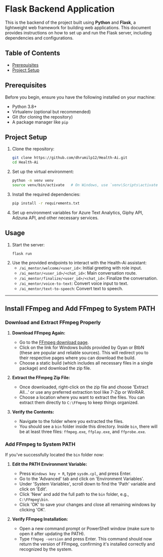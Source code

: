 # Flask Backend Application

This is the backend of the project built using **Python** and **Flask**, a lightweight web framework for building web applications. This document provides instructions on how to set up and run the Flask server, including dependencies and configurations.

## Table of Contents
- [Prerequisites](#prerequisites)
- [Project Setup](#project-setup)

## Prerequisites

Before you begin, ensure you have the following installed on your machine:
- Python 3.8+
- Virtualenv (optional but recommended)
- Git (for cloning the repository)
- A package manager like `pip`

## Project Setup

1. Clone the repository:
   ```bash
   git clone https://github.com/dhrumilp12/Health-Ai.git
   cd Health-Ai
   ```
2. Set up the virtual environment:
   ```bash
   python -m venv venv
   source venv/bin/activate   # On Windows, use `venv\Scripts\activate`
   ```
3. Install the required dependencies:
   ```bash
   pip install -r requirements.txt
   ```
4. Set up environment variables for Azure Text Analytics, Giphy API, Adzuna API, and other necessary services.

## Usage
1. Start the server:
   ```bash
   flask run
   ```
2. Use the provided endpoints to interact with the Health-Ai assistant:
   - `/ai_mentor/welcome/<user_id>`: Initial greeting with role input.
   - `/ai_mentor/<user_id>/<chat_id>`: Main conversation route.
   - `/ai_mentor/finalize/<user_id>/<chat_id>`: Finalize the conversation.
   - `/ai_mentor/voice-to-text`: Convert voice input to text.
   - `/ai_mentor/text-to-speech`: Convert text to speech.

---
## Install FFmpeg and Add FFmpeg to System PATH

### Download and Extract FFmpeg Properly

1. **Download FFmpeg Again:**
   - Go to the [FFmpeg download page](https://ffmpeg.org/download.html).
   - Click on the link for Windows builds provided by Gyan or BtbN (these are popular and reliable sources). This will redirect you to their respective pages where you can download the build.
   - Choose a static build (which includes all necessary files in a single package) and download the zip file.

2. **Extract the FFmpeg Zip File:**
   - Once downloaded, right-click on the zip file and choose 'Extract All...' or use any preferred extraction tool like 7-Zip or WinRAR.
   - Choose a location where you want to extract the files. You can extract them directly to `C:\FFmpeg` to keep things organized.

3. **Verify the Contents:**
   - Navigate to the folder where you extracted the files.
   - You should see a `bin` folder inside this directory. Inside `bin`, there will be at least three files: `ffmpeg.exe`, `ffplay.exe`, and `ffprobe.exe`.

### Add FFmpeg to System PATH

If you've successfully located the `bin` folder now:

1. **Edit the PATH Environment Variable:**
   - Press `Windows key + R`, type `sysdm.cpl`, and press Enter.
   - Go to the 'Advanced' tab and click on 'Environment Variables'.
   - Under 'System Variables', scroll down to find the 'Path' variable and click on 'Edit'.
   - Click 'New' and add the full path to the `bin` folder, e.g., `C:\FFmpeg\bin`.
   - Click 'OK' to save your changes and close all remaining windows by clicking 'OK'.

2. **Verify FFmpeg Installation:**
   - Open a new command prompt or PowerShell window (make sure to open it after updating the PATH).
   - Type `ffmpeg -version` and press Enter. This command should now return the version of FFmpeg, confirming it's installed correctly and recognized by the system.
